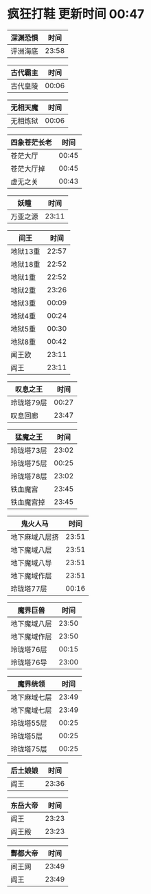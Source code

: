 # 疯狂打鞋 更新时间 00:47

| 深渊恐惧   | 时间    |
|--------|-------|
| 评洲海底 | 23:58 |

| 古代霸主   | 时间    |
|--------|-------|
| 古代皇陵 | 00:06 |

| 无相天魔   | 时间    |
|--------|-------|
| 无相炼狱 | 00:06 |

| 四象苍茫长老   | 时间    |
|--------|-------|
| 苍茫大厅 | 00:45 |
| 苍茫大厅掉 | 00:45 |
| 虚无之关 | 00:43 |

| 妖瞳   | 时间    |
|--------|-------|
| 万亚之源 | 23:11 |

| 间王   | 时间    |
|--------|-------|
| 地狱13重 | 22:57 |
| 地狱18重 | 22:52 |
| 地狱1重 | 22:52 |
| 地狱2重 | 23:26 |
| 地狱3重 | 00:09 |
| 地狱4重 | 00:24 |
| 地狱5重 | 00:30 |
| 地狱8重 | 00:42 |
| 闻王欧 | 23:11 |
| 阎王 | 23:11 |

| 叹息之王   | 时间    |
|--------|-------|
| 玲珑塔79层 | 00:27 |
| 叹息回廊 | 23:47 |

| 猛魔之王   | 时间    |
|--------|-------|
| 玲珑塔73层 | 23:02 |
| 玲珑塔75层 | 00:25 |
| 玲珑塔78层 | 23:02 |
| 铁血魔宫 | 23:45 |
| 铁血魔宫掉 | 23:45 |

| 鬼火人马   | 时间    |
|--------|-------|
| 地下麻域八层挤 | 23:51 |
| 地下魔域八层 | 23:51 |
| 地下魔域八导 | 23:51 |
| 地下魔域作层 | 23:51 |
| 玲珑塔77层 | 00:16 |

| 魔界巨兽   | 时间    |
|--------|-------|
| 地下魔域八层 | 23:50 |
| 地下魔域作层 | 23:50 |
| 玲珑塔76层 | 00:15 |
| 玲珑塔76导 | 23:00 |

| 魔界统领   | 时间    |
|--------|-------|
| 地下麻域七层 | 23:49 |
| 地下魔域七层 | 23:49 |
| 玲珑塔55层 | 00:25 |
| 玲珑塔5层 | 00:25 |
| 玲珑塔75层 | 00:25 |

| 后土娘娘   | 时间    |
|--------|-------|
| 阎王 | 23:36 |

| 东岳大帝   | 时间    |
|--------|-------|
| 阎王 | 23:23 |
| 阎王殿 | 23:23 |

| 酆都大帝   | 时间    |
|--------|-------|
| 间王网 | 23:49 |
| 阎王 | 23:49 |